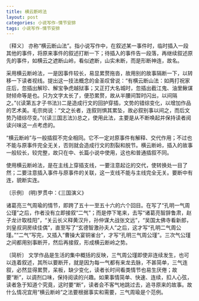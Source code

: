 ```yaml
---
title: 横云断岭法
layout: post
categories: 小说写作-情节安排
tags: 小说写作-情节安排
---
```


〔释义〕 亦称“横云断山法”。指小说写作中，在叙述某一事件时，临时插入一段其他的事件，将原来事件的叙述打断一下；待插入的事件告一段落，再继续叙述原先的事件，如横云之遮断山岭，看似遮断，山实未断，而是形断神连，故名。

采用横云断岭法，一是因事件较长，易显累赘拖沓，故用别的故事隔断一下，以转移一下读者视线。提出这一技法概念的金圣叹曾说：“有横云断山法：如两打祝家庄后，忽插出解珍、解宝争虎越狱事；又正打大名城时，忽插出截江鬼、油里鳅谋财倾命等是也。只为文字太长了，便恐累赘，故从半腰间暂时闪出，以间隔之。”(《读第五才子书法》)二是造成行文的回护穿插，文势的错综变化，以增加作品的艺术美。毛宗岗说：“文之长者，连叙则惧其累坠，故必叙别事以间之，而后文势乃错综尽变。”(《读三国志法》)总之，使用此法，主要是从不断唤起并保持读者阅读兴味这一点考虑的。

“横云断岭”与一般插叙不完全相同。它不一定对原事件有解释、交代作用；不过也不能与原事件完全无关，否则就会造成行文的割裂和脱节。横云断岭，插入的故事一般较长，较完整，故只在中、长篇小说中使用，这也和普通插叙不同。

使用横云断岭法，是在主线上穿插支线，一要注意起讫的交代，使转换处一目了然；二要注意插入事件与原事件的关联，这一支线不能与主线完全无关。要断中有连，貌断实连。

〔示例〕 (明)罗贯中：《三国演义》

诸葛亮三气周瑜的情节，即跨了五十一至五十六的六个回目。在写了“孔明一气周公瑾”之后，作者没有立即接叙“二气”；而是停下笔来，去写“诸葛亮智辞鲁肃，赵子龙计取桂阳”，“关云长义释黄汉升，孙仲谋大战张文远”，“吴国太佛寺看新郎，刘皇叔洞房续佳偶”，直至写了“玄德智激孙夫人”之后，这才写“孔明二气周公瑾。”“二气”写完，又插入“曹操大宴铜雀台”，才写“孔明三气周公瑾”。三次气公瑾之间都用别事断开，然后再接叙，形成横云断岭之势。

〔简析〕 文学作品是生活的集中概括的反映，三气周公瑾即使非连续发生，也可以连着叙述，其所以要断开，就是因为每一气都有来龙去脉，不甚简单，三气连叙，必然显得累赘，呆板，缺少变化，读者长时间看类情节也易生厌倦；故要“断”，以调剂口味，保持阅读的兴趣。如果事情简单、快速、连续，扣人心弦，读者急于知道个究竟，这时要“断”，读者会不客气地跳过去，追寻原来的故事。故什么情况宜用“横云断岭”之法要根据事实和需要，三气周瑜是个范例。 